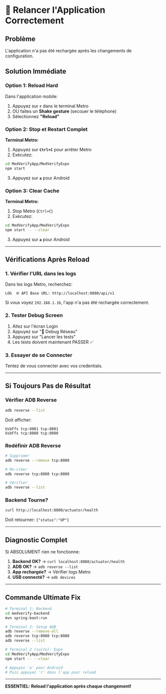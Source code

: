 # 🔄 Relancer l'Application Correctement

## Problème

L'application n'a pas été rechargée après les changements de configuration.

## Solution Immédiate

### Option 1: Reload Hard

Dans l'application mobile:
1. Appuyez sur **`r`** dans le terminal Metro
2. OU faites un **Shake gesture** (secouer le téléphone)
3. Sélectionnez **"Reload"**

### Option 2: Stop et Restart Complet

**Terminal Metro:**
1. Appuyez sur **`Ctrl+C`** pour arrêter Metro
2. Exécutez:
```bash
cd MedVerifyApp/MedVerifyExpo
npm start
```
3. Appuyez sur **`a`** pour Android

### Option 3: Clear Cache

**Terminal Metro:**
1. Stop Metro (`Ctrl+C`)
2. Exécutez:
```bash
cd MedVerifyApp/MedVerifyExpo
npm start -- --clear
```
3. Appuyez sur **`a`** pour Android

---

## Vérifications Après Reload

### 1. Vérifier l'URL dans les logs

Dans les logs Metro, recherchez:
```
LOG  🌐 API Base URL: http://localhost:8080/api/v1
```

Si vous voyez `192.168.1.16`, l'app n'a pas été rechargée correctement.

### 2. Tester Debug Screen

1. Allez sur l'écran Login
2. Appuyez sur "🔧 Debug Réseau"
3. Appuyez sur "Lancer les tests"
4. Les tests doivent maintenant PASSER ✅

### 3. Essayer de se Connecter

Tentez de vous connecter avec vos credentials.

---

## Si Toujours Pas de Résultat

### Vérifier ADB Reverse

```bash
adb reverse --list
```

Doit afficher:
```
UsbFfs tcp:8081 tcp:8081
UsbFfs tcp:8080 tcp:8080
```

### Redéfinir ADB Reverse

```bash
# Supprimer
adb reverse --remove tcp:8080

# Re-créer
adb reverse tcp:8080 tcp:8080

# Vérifier
adb reverse --list
```

### Backend Tourne?

```bash
curl http://localhost:8080/actuator/health
```

Doit retourner: `{"status":"UP"}`

---

## Diagnostic Complet

Si ABSOLUMENT rien ne fonctionne:

1. **Backend OK?** → `curl localhost:8080/actuator/health`
2. **ADB OK?** → `adb reverse --list`
3. **App rechargée?** → Vérifier logs Metro
4. **USB connecté?** → `adb devices`

---

## Commande Ultimate Fix

```bash
# Terminal 1: Backend
cd medverify-backend
mvn spring-boot:run

# Terminal 2: Setup ADB
adb reverse --remove-all
adb reverse tcp:8080 tcp:8080
adb reverse --list

# Terminal 2 (suite): Expo
cd MedVerifyApp/MedVerifyExpo
npm start -- --clear

# Appuyez 'a' pour Android
# Puis appuyez 'r' dans l'app pour reload
```

---

**ESSENTIEL: Reload l'application après chaque changement!**

